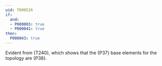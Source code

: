 ```yaml
---
uid: T000526
if:
  and:
  - P000003: true
  - P000042: true
then:
  P000043: true
---
```


Evident from {T240}, which shows that the {P37} base elements for the topology are {P38}.
